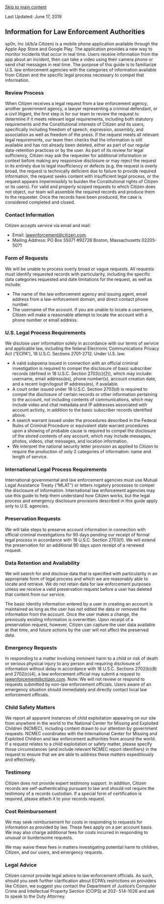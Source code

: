 [Skip to main content](#main)

Last Updated: June 17, 2019

Information for Law Enforcement Authorities
-------------------------------------------

sp0n, Inc (d/b/a Citizen) is a mobile phone application available through the Apple App Store and Google Play. The application provides a new way to monitor incidents that occur in real time. Users receive information from the app about an incident, then can take a video using their camera phone or send chat messages in real time. The purpose of this guide is to familiarize U.S. law enforcement agencies with the categories of information available from Citizen and the specific legal process necessary to compel that information.

### Review Process

When Citizen receives a legal request from a law enforcement agency, another government agency, a lawyer representing a criminal defendant, or a civil litigant, the first step is for our team to review the request to determine if it meets relevant legal requirements, including both statutory requirements and the Constitutional interests of Citizen and its users, specifically including freedom of speech, expression, assembly, and association as well as freedom of the press. If the request meets all relevant legal requirements, our team then checks that the information is still available and has not already been deleted, either as part of our regular data-retention practices or by the user. As part of its review for legal sufficiency, Citizen may ask the requester for additional information or context before making any responsive disclosure or may reject the request in its entirety due to legal insufficiency or defects (e.g. the request is overly broad, the request is technically deficient due to failure to provide required information, the request seeks content with insufficient legal process, or the request appears impermissibly to burden the Constitutional rights of Citizen or its users). For valid and properly scoped requests to which Citizen does not object, our team will assemble the required records and produce them to the requester. Once the records have been produced, the case is considered completed and closed.

### Contact Information

Citizen accepts service via email and mail:

* Email: lawenforcement@citizen.com.
* Mailing Address: PO Box 55071 #92726 Boston, Massachusetts 02205-5071

### Form of Requests

We will be unable to process overly broad or vague requests. All requests must identify requested records with particularity, including the specific data categories requested and date limitations for the request, as well as include:

* The name of the law enforcement agency and issuing agent, email address from a law-enforcement domain, and direct contact phone number.
* The username of the account. If you are unable to locate a username, Citizen will make a reasonable attempt to locate the account with a phone number or email address.

### U.S. Legal Process Requirements

We disclose user information solely in accordance with our terms of service and applicable law, including the federal Electronic Communications Privacy Act (“ECPA”), 18 U.S.C. Sections 2701-2712. Under U.S. law:

* A valid subpoena issued in connection with an official criminal investigation is required to compel the disclosure of basic subscriber records (defined in 18 U.S.C. Section 2703(c)(2)), which may include: username, email address(es), phone number(s), account creation date, and a recent login/logout IP address(es), if available.
* A court order issued under 18 U.S.C. Section 2703(d) is required to compel the disclosure of certain records or other information pertaining to the account, not including contents of communications, which may include video and chat metadata and IP addresses associated with account activity, in addition to the basic subscriber records identified above.
* A search warrant issued under the procedures described in the Federal Rules of Criminal Procedure or equivalent state warrant procedures upon a showing of probable cause is required to compel the disclosure of the stored contents of any account, which may include messages, photos, videos, chat messages, and location information.
* We interpret the national security letter provision as applied to Citizen to require the production of only 2 categories of information: name and length of service.

### International Legal Process Requirements

International governmental and law enforcement agencies must use Mutual Legal Assistance Treaty (“MLAT”) or letters rogatory processes to compel the disclosure of information. International law enforcement agencies may use this guide to help them understand how Citizen works, but the legal process and emergency disclosure provisions described in this guide apply only to U.S. agencies.

### Preservation Requests

We will take steps to preserve account information in connection with official criminal investigations for 90 days pending our receipt of formal legal process in accordance with 18 U.S.C. Section 2703(f). We will extend the preservation for an additional 90 days upon receipt of a renewed request.

### Data Retention and Availability

We will search for and disclose data that is specified with particularity in an appropriate form of legal process and which we are reasonably able to locate and retrieve. We do not retain data for law enforcement purposes unless we receive a valid preservation request before a user has deleted that content from our service.

The basic identity information entered by a user in creating an account is maintained as long as the user has not edited the data or removed the information from the account. Once the user makes a change, the previously existing information is overwritten. Upon receipt of a preservation request, however, Citizen can capture the user data available at that time, and future actions by the user will not affect the preserved data.

### Emergency Requests

In responding to a matter involving imminent harm to a child or risk of death or serious physical injury to any person and requiring disclosure of information without delay in accordance with 18 U.S.C. Sections 2702(b)(8) and 2702(c)(4), a law enforcement official may submit a request to lawenforcement@citizen.com. Note: We will not review or respond to requests submitted by non-law enforcement officials. Users aware of an emergency situation should immediately and directly contact local law enforcement officials.

### Child Safety Matters

We report all apparent instances of child exploitation appearing on our site from anywhere in the world to the National Center for Missing and Exploited Children (NCMEC), including content drawn to our attention by government requests. NCMEC coordinates with the International Center for Missing and Exploited Children and law enforcement authorities from around the world. If a request relates to a child exploitation or safety matter, please specify those circumstances (and include relevant NCMEC report identifiers) in the request to ensure that we are able to address these matters expeditiously and effectively.

### Testimony

Citizen does not provide expert testimony support. In addition, Citizen records are self-authenticating pursuant to law and should not require the testimony of a records custodian. If a special form of certification is required, please attach it to your records request.

### Cost Reimbursement

We may seek reimbursement for costs in responding to requests for information as provided by law. These fees apply on a per account basis. We may also charge additional fees for costs incurred in responding to unusual or burdensome requests.

We may waive these fees in matters investigating potential harm to children, Citizen, and our users, and emergency requests.

### Legal Advice

Citizen cannot provide legal advice to law enforcement officials. As such, should you seek further clarification about ECPA’s restrictions on providers like Citizen, we suggest you contact the Department of Justice’s Computer Crime and Intellectual Property Section (CCIPS) at 202- 514-1026 and ask to speak to the Duty Attorney.
